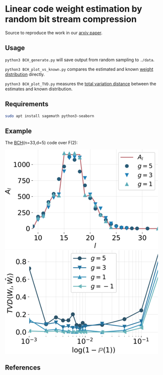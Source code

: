 # Linear code weight estimation by random bit stream compression

Source to reproduce the work in our [arxiv paper][arxiv].

## Usage

`python3 BCH_generate.py` will save output from random sampling to `./data`.

`python3 BCH_plot_vs_known.py` compares the estimated and known [weight distribution][weight distribution] directly.

`python3 BCH_plot_TVD.py` measures the [total variation distance][TVD] between the estimates and known distribution.


## Requirements

```bash
sudo apt install sagemath python3-seaborn
```


## Example

The [BCH][BCH](n=33,d=5) code over F(2):

![weights](example/BCH_n33_d5_pOnes0.95_gain_vs_known.png "Estimated vs known weight distribution")
![TVD](example/BCH_n33_d5_TVD.png "Total Variation Distance")


## References

[arxiv]: https://arxiv.org/abs/1806.02099
[weight distribution]: https://en.wikipedia.org/wiki/Weight_enumerator
[TVD]: https://en.wikipedia.org/wiki/Total_variation_distance_of_probability_measures
[BCH]: https://en.wikipedia.org/wiki/BCH_code
